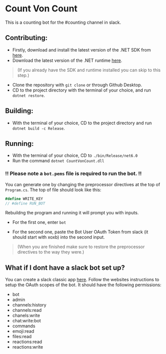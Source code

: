 # Count Von Count
This is a counting bot for the #counting channel in slack.

## Contributing:
* Firstly, download and install the latest version of the .NET SDK from [here](https://dotnet.microsoft.com/en-us/download/dotnet/6.0).
* Download the latest version of the .NET runtime [here](https://dotnet.microsoft.com/en-us/download).
> (If you already have the SDK and runtime installed you can skip to this step.)

* Clone the repository with `git clone` or through Github Desktop. 
* CD to the project directory with the terminal of your choice, and run `dotnet restore`.

## Building:
* With the terminal of your choice, CD to the project directory and run `dotnet build -c Release`.

## Running:
* With the terminal of your choice, CD to `./bin/Release/net6.0`
* Run the command `dotnet CountVonCount.dll`


### **!! Please note a `bot.pems` file is required to run the bot. !!**
You can generate one by changing the preprocessor directives at the top of `Program.cs`.
The top of file should look like this:
```cs
#define WRITE_KEY
// #define RUN_BOT
```
Rebuildng the program and running it will prompt you with inputs. 

* For the first one, enter `bot` 

* For the second one, paste the Bot User OAuth Token from slack (it should start with xoxb) into the second input.

> (When you are finished make sure to restore the preprocessor directives to the way they were.)

## What if I dont have a slack bot set up?
You can create a slack classic app [here](https://api.slack.com/apps?new_classic_app=1). Follow the websites instructions to setup the OAuth scopes of the bot.
It should have the following permissions:
* bot
* admin
* channels:history
* channels:read
* chanels:write
* chat:write:bot
* commands
* emoji:read
* files:read
* reactions:read
* reactions:write